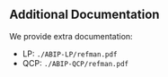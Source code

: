 ## Additional Documentation

We provide extra documentation:
- LP: `./ABIP-LP/refman.pdf`
- QCP: `./ABIP-QCP/refman.pdf`